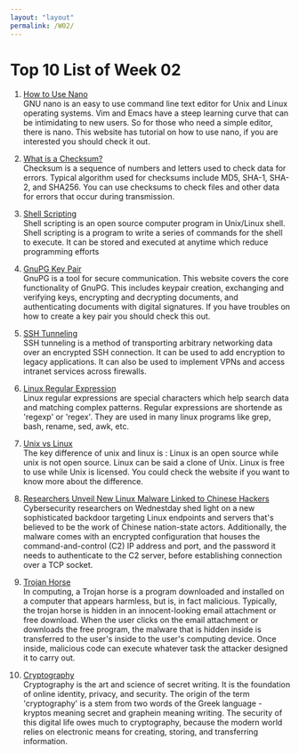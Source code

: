 ```yaml
---
layout: "layout"
permalink: /W02/
---
```


# Top 10 List of Week 02

1. [How to Use Nano](https://linuxize.com/post/how-to-use-nano-text-editor/)<br>
GNU nano is an easy to use command line text editor for Unix and Linux operating systems.
Vim and Emacs have a steep learning curve that can be intimidating to new users. So for those
who need a simple editor, there is nano. This website has tutorial on how to use nano, if you are interested you should check it out.

2. [What is a Checksum?](https://www.howtogeek.com/363735/what-is-a-checksum-and-why-should-you-care/)<br>
Checksum is a sequence of numbers and letters used to check data for errors. 
Typical algorithm used for checksums include MD5, SHA-1, SHA-2, and SHA256.
You can use checksums to check files and other data for errors that occur during transmission.

3. [Shell Scripting](https://www.shellscript.sh/)<br>
Shell scripting is an open source computer program in Unix/Linux shell. Shell scripting
is a program to write a series of commands for the shell to execute. It can be stored and
executed at anytime which reduce programming efforts

4. [GnuPG Key Pair](https://www.gnupg.org/gph/en/manual/c14.html)<br>
GnuPG is a tool for secure communication. This website covers the core functionality of GnuPG.
This includes keypair creation, exchanging and verifying keys, encrypting and decrypting documents,
and authenticating documents with digital signatures. If you have troubles on how to create a key pair 
you should check this out.

5. [SSH Tunneling](https://www.ssh.com/ssh/tunneling/)<br>
SSH tunneling is a method of transporting arbitrary networking data over an encrypted SSH connection.
It can be used to add encryption to legacy applications. It can also be used to implement VPNs and access
intranet services across firewalls.

6. [Linux Regular Expression](https://www.guru99.com/linux-regular-expressions.html)<br>
Linux regular expressions are special characters which help search data and matching complex patterns.
Regular expressions are shortende as 'regexp' or 'regex'. They are used in many linux programs like
grep, bash, rename, sed, awk, etc.

7. [Unix vs Linux](https://www.guru99.com/difference-unix-vs-linux.html)<br>
The key difference of unix and linux is : Linux is an open source while unix is not open source. Linux can be said
a clone of Unix. Linux is free to use while Unix is licensed. You could check the website if you want to know more 
about the difference.

8. [Researchers Unveil New Linux Malware Linked to Chinese Hackers](https://thehackernews.com/2021/03/researchers-unveil-new-linux-malware.html)<br>
Cybersecurity researchers on Wednestday shed light on a new sophisticated backdoor targeting Linux endpoints and servers
that's believed to be the work of Chinese nation-state actors. Additionally, the malware comes with an encrypted configuration that houses the command-and-control (C2) IP address and port, and the password it needs to authenticate to the C2 server, before establishing connection over a TCP socket.

9. [Trojan Horse](https://searchsecurity.techtarget.com/definition/Trojan-horse)<br>
In computing, a Trojan horse is a program downloaded and installed on a computer that appears harmless, but is, in fact
malicious. Typically, the trojan horse is hidden in an innocent-looking email attachment or free download. When the user
clicks on the email attachment or downloads the free program, the malware that is hidden inside is transferred to the 
user's inside to the user's computing device. Once inside, malicious code can execute whatever task the attacker designed
it to carry out.

10. [Cryptography](https://www.ssh.com/cryptography/)<br>
Cryptography is the art and science of secret writing. It is the foundation of online identity, privacy, and security.
The origin of the term 'cryptography' is a stem from two words of the Greek language - kryptos meaning secret and
graphein meaning writing. The security of this digital life owes much to cryptography, because the modern world 
relies on electronic means for creating, storing, and transferring information.

